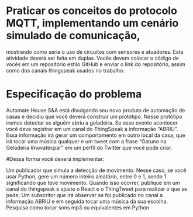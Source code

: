 # Praticar os conceitos do protocolo MQTT, implementando um cenário simulado de comunicação, 
mostrando como seria o uso de circuitos com sensores e atuadores. 
Esta atividade deverá ser feita em duplas. Vocês devem colocar o código de vocês em um repositório estilo GitHub e enviar o link do repositório, assim como dos canais thingspeak 
usados no trabalho. 

# Especificação do problema

Automate House S&A está divulgando seu novo produto de automação de casas e decidiu que você deverá construir um protótipo. 
Nesse protótipo iremos detectar se alguém abriu a geladeira. 
Se esse evento acontecer você deve registrar em um canal do ThingSpeak a informação “ABRIU”. 
Essa informação irá gerar um comportamento em outro local da casa, que irá tocar uma música qualquer e um tweet com a frase “Gatuno na Geladeira #novatecpar” em um perfil do Twitter que você pode criar. 

#Dessa forma você deverá implementar:

Um publicador que simula a detecção de movimento. Nesse caso, se você usar Python, gere um número inteiro aleatório, entre 0 e 1, sendo 1 significando que teve movimento.
Quando isso ocorrer, publique em um canal do thingspeak e ajuste o React e o ThingTweet para realizar o que se pede;
Um subscritor que irá observar se foi publicado no canal a informação ABRIU e em seguida tocar uma música da sua escolha. Pesquisa como tocar sons mp3 ou equivalentes em Python
